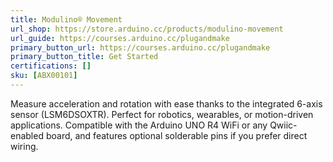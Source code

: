 ```yaml
---
title: Modulino® Movement
url_shop: https://store.arduino.cc/products/modulino-movement
url_guide: https://courses.arduino.cc/plugandmake
primary_button_url: https://courses.arduino.cc/plugandmake
primary_button_title: Get Started
certifications: []
sku: [ABX00101]
---
```


Measure acceleration and rotation with ease thanks to the integrated 6-axis sensor (LSM6DSOXTR). Perfect for robotics, wearables, or motion-driven applications. Compatible with the Arduino UNO R4 WiFi or any Qwiic-enabled board, and features optional solderable pins if you prefer direct wiring.

